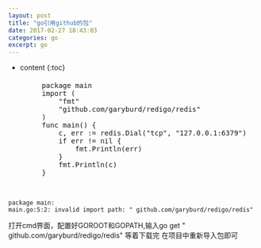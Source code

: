```yaml
---
layout: post
title: "go引用github的包"
date: 2017-02-27 18:43:03
categories: go
excerpt: go
---
```


* content
{:toc}

#### 

<pre>
		package main
		import (
			"fmt"
			"github.com/garyburd/redigo/redis"
		)
		func main() {
			c, err := redis.Dial("tcp", "127.0.0.1:6379")
			if err != nil {
				fmt.Println(err)
			}
			fmt.Println(c)
		}


</pre>

	package main: 
	main.go:5:2: invalid import path: " github.com/garyburd/redigo/redis"

打开cmd界面，配置好GOROOT和GOPATH,输入go get " github.com/garyburd/redigo/redis" 等着下载完
在项目中重新导入包即可









	
	
		





	







